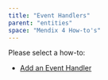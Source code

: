 ```yaml
---
title: "Event Handlers"
parent: "entities"
space: "Mendix 4 How-to's"
---
```

Please select a how-to:

*   [Add an Event Handler](add-an-event-handler)
